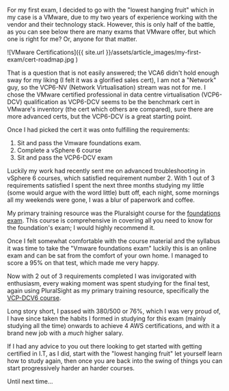 ---
---

For my first exam, I decided to go with the "lowest hanging fruit" which in my case is a VMware, due to my two years of experience working with the vendor and their technology stack. However, this is only half of the battle, as you can see below there are many exams that VMware offer, but which one is right for me? Or, anyone for that matter.

![VMware Certifications]({{ site.url }}/assets/article_images/my-first-exam/cert-roadmap.jpg )

That is a question that is not easily answered; the VCA6 didn't hold enough sway for my liking (I felt it was a glorified sales cert), I am not a "Network" guy, so the VCP6-NV (Network Virtualisation) stream was not for me. I chose the VMware certified professional in data centre virtualisation (VCP6-DCV) qualification as VCP6-DCV seems to be the benchmark cert in VMware's inventory (the cert which others are compared), sure there are more advanced certs, but the VCP6-DCV is a great starting point. 

Once I had picked the cert it was onto fulfilling the requirements:
1. Sit and pass the Vmware foundations exam.
2. Complete a vSphere 6 course
3. Sit and pass the VCP6-DCV exam

Luckily my work had recently sent me on advanced troubleshooting in vSphere 6 courses, which satisfied requirement number 2. With 1 out of 3 requirements satisfied I spent the next three months studying my little (some would argue with the word little) butt off, each night, some mornings all my weekends were gone, I was a blur of paperwork and coffee.

My primary training resource was the Pluralsight course for the [foundations exam](https://www.pluralsight.com/blog/career/learning-path-vsphere-6-foundations). This course is comprehensive in covering all you need to know for the foundation's exam; I would highly recommend it.

Once I felt somewhat comfortable with the course material and the syllabus it was time to take the "Vmware foundations exam" luckily this is an online exam and can be sat from the comfort of your own home. I managed to score a 95% on that test, which made me very happy.

Now with 2 out of 3 requirements completed I was invigorated with enthusiasm, every waking moment was spent studying for the final test, again using PluralSight as my primary training resource, specifically the [VCP-DCV6 course](https://www.pluralsight.com/paths/vsphere-6-dcv).

Long story short, I passed with 380/500 or 76%, which I was very proud of, I have since taken the habits I formed in studying for this exam (mainly studying all the time) onwards to achieve 4 AWS certifications, and with it a brand new job with a *much* higher salary. 

If I had any advice to you out there looking to get started with getting certified in I.T, as I did, start with the "lowest hanging fruit" let yourself learn how to study again, then once you are back into the swing of things you can start progressively harder an harder courses.

Until next time...